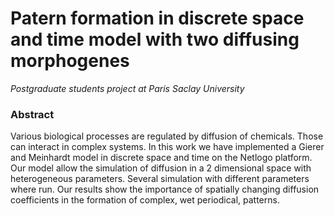 # Patern formation in discrete space and time model with two diffusing morphogenes
*Postgraduate students project at Paris Saclay University*
### Abstract
Various biological processes are regulated by diffusion of chemicals. Those can interact in complex systems. In this work
we have implemented a Gierer and Meinhardt model in discrete space and time on the Netlogo platform. Our model allow the simulation of diffusion in a 2 dimensional space with heterogeneous parameters. Several simulation with different parameters where run. Our results show the importance of spatially changing diffusion coefficients in the formation of complex, wet periodical, patterns.
